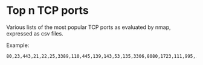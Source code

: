 # Top n TCP ports
Various lists of the most popular TCP ports as evaluated by nmap, expressed as csv files.

Example:
```
80,23,443,21,22,25,3389,110,445,139,143,53,135,3306,8080,1723,111,995,...
```
